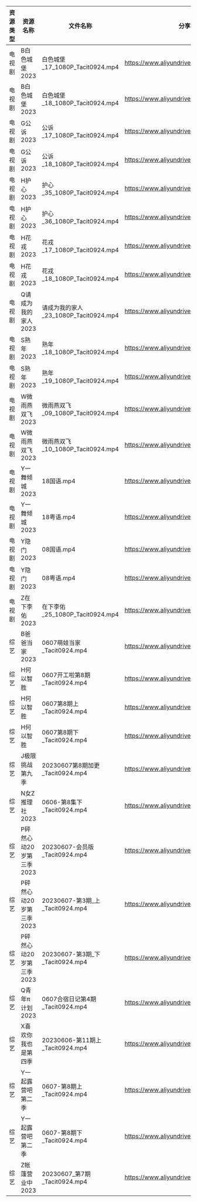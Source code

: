 | 资源类型 | 资源名称            | 文件名称                           | 分享链接                                      | 更新时间       |
| ---- | --------------- | ------------------------------ | ----------------------------------------- | ---------- |
| 电视剧  | B白色城堡2023       | 白色城堡_17_1080P_Tacit0924.mp4    | https://www.aliyundrive.com/s/RaWxk24QWV6 | 2023-06-08 |
| 电视剧  | B白色城堡2023       | 白色城堡_18_1080P_Tacit0924.mp4    | https://www.aliyundrive.com/s/RaWxk24QWV6 | 2023-06-08 |
| 电视剧  | G公诉2023         | 公诉_17_1080P_Tacit0924.mp4      | https://www.aliyundrive.com/s/SKq7GkiMEWX | 2023-06-08 |
| 电视剧  | G公诉2023         | 公诉_18_1080P_Tacit0924.mp4      | https://www.aliyundrive.com/s/SKq7GkiMEWX | 2023-06-08 |
| 电视剧  | H护心2023         | 护心_35_1080P_Tacit0924.mp4      | https://www.aliyundrive.com/s/9HkxgS4UCNB | 2023-06-08 |
| 电视剧  | H护心2023         | 护心_36_1080P_Tacit0924.mp4      | https://www.aliyundrive.com/s/9HkxgS4UCNB | 2023-06-08 |
| 电视剧  | H花戎2023         | 花戎_17_1080P_Tacit0924.mp4      | https://www.aliyundrive.com/s/DsKqmGre9hn | 2023-06-08 |
| 电视剧  | H花戎2023         | 花戎_18_1080P_Tacit0924.mp4      | https://www.aliyundrive.com/s/DsKqmGre9hn | 2023-06-08 |
| 电视剧  | Q请成为我的家人2023    | 请成为我的家人_23_1080P_Tacit0924.mp4 | https://www.aliyundrive.com/s/LVhk36Kw3hq | 2023-06-08 |
| 电视剧  | S熟年2023         | 熟年_18_1080P_Tacit0924.mp4      | https://www.aliyundrive.com/s/izBC7e3hvcb | 2023-06-08 |
| 电视剧  | S熟年2023         | 熟年_19_1080P_Tacit0924.mp4      | https://www.aliyundrive.com/s/izBC7e3hvcb | 2023-06-08 |
| 电视剧  | W微雨燕双飞2023      | 微雨燕双飞_09_1080P_Tacit0924.mp4   | https://www.aliyundrive.com/s/Uvq8Q8wJXgg | 2023-06-08 |
| 电视剧  | W微雨燕双飞2023      | 微雨燕双飞_10_1080P_Tacit0924.mp4   | https://www.aliyundrive.com/s/Uvq8Q8wJXgg | 2023-06-08 |
| 电视剧  | Y一舞倾城2023       | 18国语.mp4                       | https://www.aliyundrive.com/s/rJHcZFVa1Tf | 2023-06-08 |
| 电视剧  | Y一舞倾城2023       | 18粤语.mp4                       | https://www.aliyundrive.com/s/rJHcZFVa1Tf | 2023-06-08 |
| 电视剧  | Y隐门2023         | 08国语.mp4                       | https://www.aliyundrive.com/s/3hQ1KUe4HeE | 2023-06-08 |
| 电视剧  | Y隐门2023         | 08粤语.mp4                       | https://www.aliyundrive.com/s/3hQ1KUe4HeE | 2023-06-08 |
| 电视剧  | Z在下李佑2023       | 在下李佑_25_1080P_Tacit0924.mp4    | https://www.aliyundrive.com/s/XDyqjGPExFg | 2023-06-08 |
| 综艺   | B爸爸当家2023       | 0607萌娃当家_Tacit0924.mp4         | https://www.aliyundrive.com/s/SqHa3g1TkvY | 2023-06-08 |
| 综艺   | H何以智胜           | 0607开工啦第8期_Tacit0924.mp4       | https://www.aliyundrive.com/s/yKEAMompzvW | 2023-06-08 |
| 综艺   | H何以智胜           | 0607第8期上_Tacit0924.mp4         | https://www.aliyundrive.com/s/yKEAMompzvW | 2023-06-08 |
| 综艺   | H何以智胜           | 0607第8期下_Tacit0924.mp4         | https://www.aliyundrive.com/s/yKEAMompzvW | 2023-06-08 |
| 综艺   | J极限挑战第九季        | 20230607第8期加更_Tacit0924.mp4    | https://www.aliyundrive.com/s/bs3kspWT7LF | 2023-06-08 |
| 综艺   | N女Z推理社2023      | 0606-第8集下_Tacit0924.mp4        | https://www.aliyundrive.com/s/RA6dKYNxzLz | 2023-06-08 |
| 综艺   | P砰然心动20岁第三季2023 | 20230607-会员版_Tacit0924.mp4     | https://www.aliyundrive.com/s/vX9oHZyPy6Y | 2023-06-08 |
| 综艺   | P砰然心动20岁第三季2023 | 20230607-第3期_上_Tacit0924.mp4   | https://www.aliyundrive.com/s/vX9oHZyPy6Y | 2023-06-08 |
| 综艺   | P砰然心动20岁第三季2023 | 20230607-第3期_下_Tacit0924.mp4   | https://www.aliyundrive.com/s/vX9oHZyPy6Y | 2023-06-08 |
| 综艺   | Q青年π计划2023      | 0607合宿日记第4期_Tacit0924.mp4      | https://www.aliyundrive.com/s/PReFQ8C6eAn | 2023-06-08 |
| 综艺   | X喜欢你我也是第四季      | 20230606-第11期上_Tacit0924.mp4   | https://www.aliyundrive.com/s/rA7sxekEMmS | 2023-06-08 |
| 综艺   | Y一起露营吧第二季       | 0607-第8期上_Tacit0924.mp4        | https://www.aliyundrive.com/s/Fn5hroTsXMn | 2023-06-08 |
| 综艺   | Y一起露营吧第二季       | 0607-第8期下_Tacit0924.mp4        | https://www.aliyundrive.com/s/Fn5hroTsXMn | 2023-06-08 |
| 综艺   | Z帐篷营业中2023      | 20230607_第7期_Tacit0924.mp4     | https://www.aliyundrive.com/s/kuFKKtM2Nz1 | 2023-06-08 |
